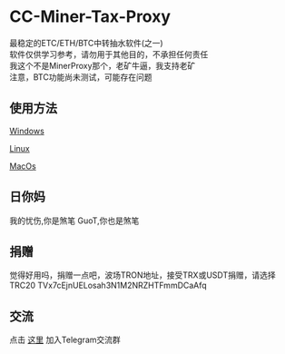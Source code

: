 # CC-Miner-Tax-Proxy
最稳定的ETC/ETH/BTC中转抽水软件(之一)<br>
软件仅供学习参考，请勿用于其他目的，不承担任何责任<br>
我这个不是MinerProxy那个，老矿牛逼，我支持老矿<br>
注意，BTC功能尚未测试，可能存在问题

## 使用方法
[Windows](https://github.com/CaoCaoMiner/CC-Miner-Tax-Proxy/tree/master/windows/)

[Linux](https://github.com/CaoCaoMiner/CC-Miner-Tax-Proxy/tree/master/linux/)

[MacOs](https://github.com/CaoCaoMiner/CC-Miner-Tax-Proxy/tree/master/linux/)

## 日你妈
我的忧伤,你是煞笔
GuoT,你也是煞笔

## 捐赠
觉得好用吗，捐赠一点吧，波场TRON地址，接受TRX或USDT捐赠，请选择TRC20 
TVx7cEjnUELosah3N1M2NRZHTFmmDCaAfq

## 交流
点击 [这里](https://t.me/+dKAS4JWlqDZlMjhl) 加入Telegram交流群
